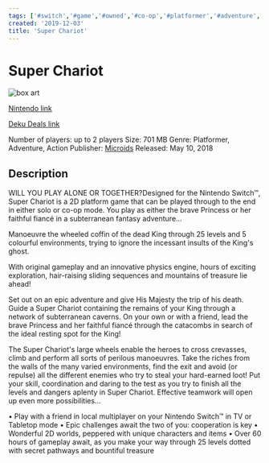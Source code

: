 ```yaml
---
tags: ['#switch','#game','#owned','#co-op','#platformer','#adventure','#action']
created: '2019-12-03'
title: 'Super Chariot'
---
```

# Super Chariot

![box art](https://assets.nintendo.com/image/upload/c_pad,f_auto,h_613,q_auto,w_1089/ncom/en_US/games/switch/s/super-chariot-switch/hero?v=2021042820)

[Nintendo link](https://www.nintendo.com/games/detail/super-chariot-switch/)

[Deku Deals link](https://www.dekudeals.com/items/super-chariot)

Number of players: up to 2 players
Size: 701 MB
Genre: Platformer, Adventure, Action
Publisher: [Microids](https://www.dekudeals.com/games?include[collection]=true&filter[publisher]=Microids)
Released: May 10, 2018

## Description

WILL YOU PLAY ALONE OR TOGETHER?Designed for the Nintendo Switch™, Super Chariot is a 2D platform game that can be played through to the end in either solo or co-op mode. You play as either the brave Princess or her faithful fiancé in a subterranean fantasy adventure... 

Manoeuvre the wheeled coffin of the dead King through 25 levels and 5 colourful environments, trying to ignore the incessant insults of the King's ghost.

With original gameplay and an innovative physics engine, hours of exciting exploration, hair-raising sliding sequences and mountains of treasure lie ahead!

Set out on an epic adventure and give His Majesty the trip of his death. Guide a Super Chariot containing the remains of your King through a network of subterranean caverns.  On your own or with a friend, lead the brave Princess and her faithful fiancé through the catacombs in search of the ideal resting spot for the King!

The Super Chariot's large wheels enable the heroes to cross crevasses, climb and perform all sorts of perilous manoeuvres. Take the riches from the walls of the many varied environments, find the exit and avoid (or repulse) all the different enemies who try to steal your hard-earned loot! Put your skill, coordination and daring to the test as you try to finish all the levels and dangers aplenty in Super Chariot. Effective teamwork will open up even more possibilities...

• Play with a friend in local multiplayer on your Nintendo Switch™ in TV or Tabletop mode
• Epic challenges await the two of you: cooperation is key
• Wonderful 2D worlds, peppered with unique characters and items 
• Over 60 hours of gameplay await, as you make your way through 25 levels dotted with secret pathways and bountiful treasure
